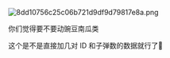 ![8dd10756c25c06b721d9df9d79817e8a.png](https://picgo18719498306.oss-cn-guangzhou.aliyuncs.com/8dd10756c25c06b721d9df9d79817e8a.png)

你们觉得要不要动豌豆南瓜类

这个是不是直接加几对 ID 和子弹数的数据就行了🤔